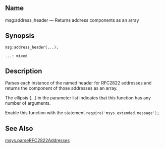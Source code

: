 <a name="lua.ref.msg_address_header"></a>
## Name

msg:address_header — Returns address components as an array

<a name="idp16631840"></a>
## Synopsis

`msg:address_header(...);`

`...: mixed`<a name="idp16634816"></a>
## Description

Parses each instance of the named header for RFC2822 addresses and returns the component of those addresses as an array.

The ellipsis (...) in the parameter list indicates that this function has any number of arguments.

Enable this function with the statement `require('msys.extended.message');`.

<a name="idp16638256"></a>
## See Also

[msys.parseRFC2822Addresses](lua.ref.msys.parseRFC2822Addresses "msys.parseRFC2822Addresses")
